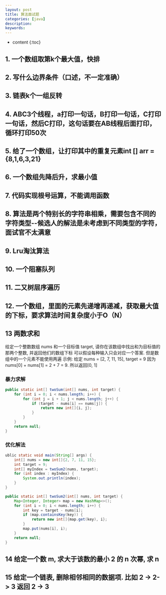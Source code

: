 ```yaml
---
layout: post
title: 算法面试题
categories: [java]
description: 
keywords: 
---
```


* content
{:toc}




## 1. 一个数组取第k个最大值，快排

## 2. 写什么边界条件（口述，不一定准确）

## 3. 链表k个一组反转

## 4. ABC3个线程，a打印一句话，B打印一句话，C打印一句话，然后C打印，这句话要在AB线程后面打印，循环打印50次

## 5. 给了一个数组，让打印其中的重复元素int [] arr = {8,1,6,3,21}

## 6. 一个数组先降后升，求最小值

## 7. 代码实现根号运算，不能调用函数

## 8. 算法是两个特别长的字符串相乘，需要包含不同的字符类型--候选人的解法是未考虑到不同类型的字符，面试官不太满意

## 9. Lru淘汰算法

## 10. 一个阻塞队列

## 11. 二又树层序遍历

## 12. 一个数组，里面的元素先递增再递减，获取最大值的下标，要求算法时间复杂度小于O（N）







## 13 两数求和

给定一个整数数组 nums 和一个目标值 target, 请你在该数组中找出和为目标值的那两个整数, 并返回他们的数组下标
可以假设每种输入只会对应一个答案. 但是数组中的一个元素不能使用两遍
示例:
给定 nums = [2, 7, 11, 15], target = 9
因为 nums[0] + nums[1] = 2 + 7 = 9. 所以返回[0, 1]

### 暴力求解

```java
public static int[] twoSum(int[] nums, int target) {
    for (int i = 0; i < nums.length; i++) {
        for (int j = i + 1; j < nums.length; j++) {
            if (target - nums[i] == nums[j]) {
                return new int[]{i, j};
            }
        }
    }
    return null;
}
```



### 优化解法

```java
ublic static void main(String[] args) {
    int[] nums = new int[]{2, 7, 11, 15};
    int target = 9;
    int[] myIndex = twoSum2(nums, target);
    for (int index : myIndex) {
        System.out.println(index);
    }
}

public static int[] twoSum2(int[] nums, int target) {
    Map<Integer, Integer> map = new HashMap<>();
    for (int i = 0; i < nums.length; i++) {
        int key = target - nums[i];
        if (map.containsKey(key)) {
            return new int[]{map.get(key), i};
        }
        map.put(nums[i], i);
    }
    return null;
}
```



## 14 给定一个数 m, 求大于该数的最小 2 的 n 次幂, 求 n



## 15 给定一个链表, 删除相邻相同的数据项. 比如 2 -> 2-> 3 返回 2 -> 3
